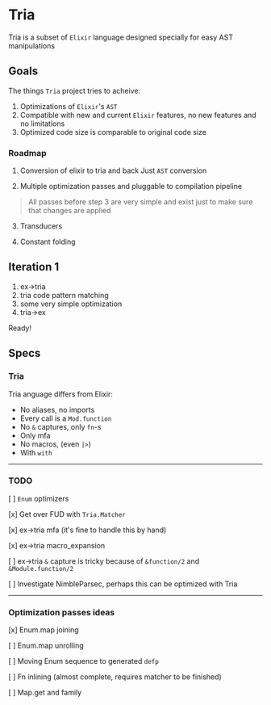 # Tria

Tria is a subset of `Elixir` language designed specially for easy AST manipulations

## Goals

The things `Tria` project tries to acheive:
1. Optimizations of `Elixir`'s `AST`
2. Compatible with new and current `Elixir` features, no new features and no limitations
3. Optimized code size is comparable to original code size

### Roadmap

1. Conversion of elixir to tria and back
   Just `AST` conversion

2. Multiple optimization passes
	 and pluggable to compilation pipeline

> All passes before step 3 are very simple and exist just
> to make sure that changes are applied

3. Transducers

4. Constant folding

## Iteration 1

1. ex->tria
2. tria code pattern matching
3. some very simple optimization
4. tria->ex

Ready!

## Specs

### Tria

Tria anguage differs from Elixir:
* No aliases, no imports
* Every call is a `Mod.function`
* No `&` captures, only `fn`-s
* Only mfa
* No macros, (even `|>`)
* With `with`

---

### TODO

[ ] `Enum` optimizers

[x] Get over FUD with `Tria.Matcher`

[x] ex->tria mfa (it's fine to handle this by hand)

[x] ex->tria macro_expansion

[ ] ex->tria `&` capture
    is tricky because of `&function/2` and `&Module.function/2`

[ ] Investigate NimbleParsec, perhaps this can be optimized with Tria

---

### Optimization passes ideas

[x] Enum.map joining

[ ] Enum.map unrolling

[ ] Moving Enum sequence to generated `defp`

[ ] Fn inlining (almost complete, requires matcher to be finished)

[ ] Map.get and family
